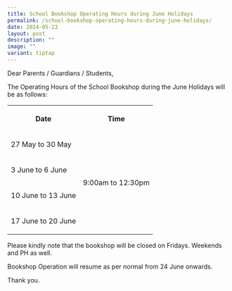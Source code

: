 ```yaml
---
title: School Bookshop Operating Hours during June Holidays
permalink: /school-bookshop-operating-hours-during-june-holidays/
date: 2024-05-23
layout: post
description: ""
image: ""
variant: tiptap
---
```

<p>Dear Parents / Guardians / Students,</p>
<p>The Operating Hours of the School Bookshop during the June Holidays will
be as follows:</p>
<table style="minWidth: 50px">
<colgroup>
<col>
<col>
</colgroup>
<tbody>
<tr>
<th rowspan="1" colspan="1">
<p>Date</p>
</th>
<th rowspan="1" colspan="1">
<p>Time</p>
</th>
</tr>
<tr>
<td rowspan="1" colspan="1">
<p>27 May to 30 May</p>
</td>
<td rowspan="4" colspan="1">
<p>9:00am to 12:30pm</p>
</td>
</tr>
<tr>
<td rowspan="1" colspan="1">
<p>3 June to 6 June</p>
</td>
</tr>
<tr>
<td rowspan="1" colspan="1">
<p>10 June to 13 June</p>
</td>
</tr>
<tr>
<td rowspan="1" colspan="1">
<p>17 June to 20 June</p>
</td>
</tr>
</tbody>
</table>
<p></p>
<p>Please kindly note that the bookshop will be closed on Fridays. Weekends
and PH as well.</p>
<p>Bookshop Operation will resume as per normal from 24 June onwards.</p>
<p>Thank you.</p>
<p></p>
<p></p>